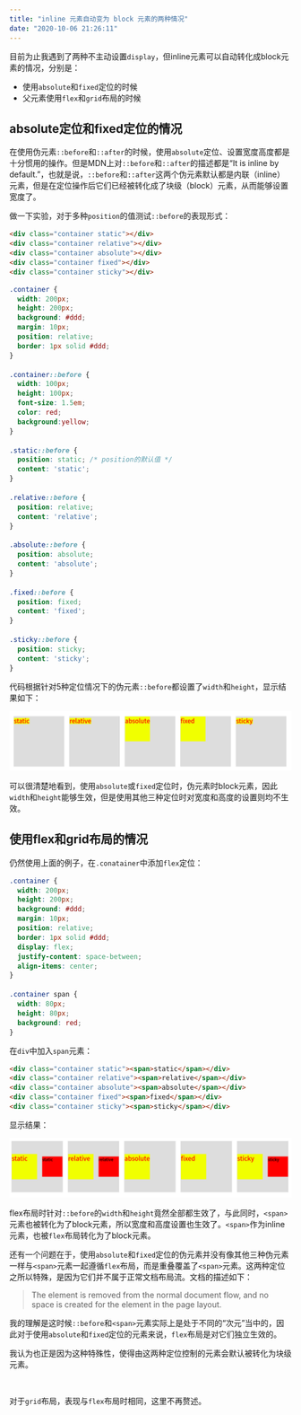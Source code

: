 ```yaml
---
title: "inline 元素自动变为 block 元素的两种情况"
date: "2020-10-06 21:26:11"
---
```


目前为止我遇到了两种不主动设置`display`，但inline元素可以自动转化成block元素的情况，分别是：

- 使用`absolute`和`fixed`定位的时候
- 父元素使用`flex`和`grid`布局的时候

## absolute定位和fixed定位的情况

在使用伪元素`::before`和`::after`的时候，使用`absolute`定位、设置宽度高度都是十分惯用的操作。但是MDN上对`::before`和`::after`的描述都是“It is inline by default.”，也就是说，`::before`和`::after`这两个伪元素默认都是内联（inline）元素，但是在定位操作后它们已经被转化成了块级（block）元素，从而能够设置宽度了。

做一下实验，对于多种`position`的值测试`::before`的表现形式：

```html HTML
<div class="container static"></div>
<div class="container relative"></div>
<div class="container absolute"></div>
<div class="container fixed"></div>
<div class="container sticky"></div>
```

```css CSS
.container {
  width: 200px;
  height: 200px;
  background: #ddd;
  margin: 10px;
  position: relative;
  border: 1px solid #ddd;
}

.container::before {
  width: 100px;
  height: 100px;
  font-size: 1.5em;
  color: red;
  background:yellow;
}

.static::before {
  position: static; /* position的默认值 */
  content: 'static';
}

.relative::before {
  position: relative;
  content: 'relative';
}

.absolute::before {
  position: absolute;
  content: 'absolute';
}

.fixed::before {
  position: fixed;
  content: 'fixed';
}

.sticky::before {
  position: sticky;
  content: 'sticky';
}
```

代码根据针对5种定位情况下的伪元素`::before`都设置了`width`和`height`，显示结果如下：

![](https://raw.githubusercontent.com/banqinghe/blog/main/images/inline%E5%85%83%E7%B4%A0%E8%87%AA%E5%8A%A8%E5%8F%98%E4%B8%BAblock%E5%85%83%E7%B4%A0%E7%9A%84%E4%B8%A4%E7%A7%8D%E6%83%85%E5%86%B5/5%E7%A7%8D%E5%AE%9A%E4%BD%8D.png)

可以很清楚地看到，使用`absolute`或`fixed`定位时，伪元素时block元素，因此`width`和`height`能够生效，但是使用其他三种定位时对宽度和高度的设置则均不生效。



## 使用flex和grid布局的情况

仍然使用上面的例子，在`.conatainer`中添加`flex`定位：

```css CSS
.container {
  width: 200px;
  height: 200px;
  background: #ddd;
  margin: 10px;
  position: relative;
  border: 1px solid #ddd;
  display: flex;
  justify-content: space-between;
  align-items: center;
}

.container span {
  width: 80px;
  height: 80px;
  background: red;
}
```

在`div`中加入`span`元素：

```html
<div class="container static"><span>static</span></div>
<div class="container relative"><span>relative</span></div>
<div class="container absolute"><span>absolute</span></div>
<div class="container fixed"><span>fixed</span></div>
<div class="container sticky"><span>sticky</span></div>
```

显示结果：

![](https://raw.githubusercontent.com/banqinghe/blog/main/images/inline%E5%85%83%E7%B4%A0%E8%87%AA%E5%8A%A8%E5%8F%98%E4%B8%BAblock%E5%85%83%E7%B4%A0%E7%9A%84%E4%B8%A4%E7%A7%8D%E6%83%85%E5%86%B5/%E4%BD%BF%E7%94%A8flex.png)

flex布局时针对`::before`的`width`和`height`竟然全部都生效了，与此同时，`<span>`元素也被转化为了block元素，所以宽度和高度设置也生效了。`<span>`作为inline元素，也被`flex`布局转化为了block元素。

还有一个问题在于，使用`absolute`和`fixed`定位的伪元素并没有像其他三种伪元素一样与`<span>`元素一起遵循`flex`布局，而是重叠覆盖了`<span>`元素。这两种定位之所以特殊，是因为它们并不属于正常文档布局流。文档的描述如下：

> The element is removed from the normal document flow, and no space is created for the element in the page layout.

我的理解是这时候`::before`和`<span>`元素实际上是处于不同的“次元”当中的，因此对于使用`absolute`和`fixed`定位的元素来说，`flex`布局是对它们独立生效的。

我认为也正是因为这种特殊性，使得由这两种定位控制的元素会默认被转化为块级元素。

<br>

对于`grid`布局，表现与`flex`布局时相同，这里不再赘述。
